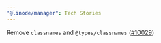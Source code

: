 ```yaml
---
"@linode/manager": Tech Stories
---
```


Remove `classnames` and `@types/classnames` ([#10029](https://github.com/linode/manager/pull/10029))
